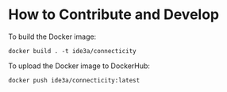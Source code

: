 # How to Contribute and Develop

To build the Docker image:
```
docker build . -t ide3a/connecticity 
```

To upload the Docker image to DockerHub:
```
docker push ide3a/connecticity:latest
```
